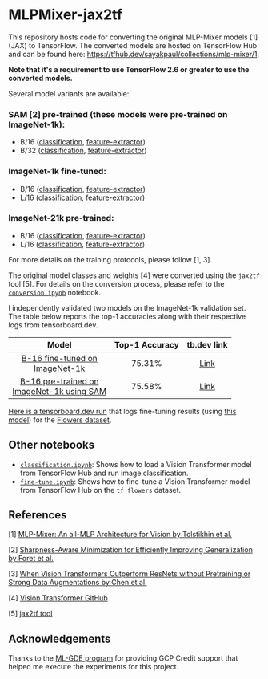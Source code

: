 # MLPMixer-jax2tf

This repository hosts code for converting the original MLP-Mixer models [1] (JAX) to TensorFlow. The converted models are hosted
on TensorFlow Hub and can be found here: https://tfhub.dev/sayakpaul/collections/mlp-mixer/1.

**Note that it's a requirement to use TensorFlow 2.6 or greater to use the converted models.**

Several model variants are available:

### **SAM [2] pre-trained** (these models were pre-trained on ImageNet-1k):

* B/16 ([classification](https://tfhub.dev/sayakpaul/mixer_b16_sam_classification/1), [feature-extractor](https://tfhub.dev/sayakpaul/mixer_b16_sam_fe/1))
* B/32 ([classification](https://tfhub.dev/sayakpaul/mixer_b32_sam_classification/1), [feature-extractor](https://tfhub.dev/sayakpaul/mixer_b32_sam_fe/1))

### **ImageNet-1k fine-tuned**:

* B/16 ([classification](https://tfhub.dev/sayakpaul/mixer_b16_i1k_classification/1), [feature-extractor](https://tfhub.dev/sayakpaul/mixer_b16_i1k_fe/1))
* L/16 ([classification](https://tfhub.dev/sayakpaul/mixer_l16_i1k_classification/1), [feature-extractor](https://tfhub.dev/sayakpaul/mixer_l16_i1k_fe/1))

### **ImageNet-21k pre-trained**:

* B/16 ([classification](https://tfhub.dev/sayakpaul/mixer_b16_i21k_classification/1), [feature-extractor](https://tfhub.dev/sayakpaul/mixer_b16_i21k_fe/1))
* L/16 ([classification](https://tfhub.dev/sayakpaul/mixer_l16_i21k_classification/1), [feature-extractor](https://tfhub.dev/sayakpaul/mixer_l16_i21k_fe/1))

For more details on the training protocols, please follow [1, 3].

The original model classes and weights [4] were converted using the `jax2tf` tool [5]. For details on the conversion process,
please refer to the [`conversion.ipynb`](https://colab.research.google.com/github/sayakpaul/MLPMixer-jax2tf/blob/main/conversion.ipynb) notebook.

I independently validated two models on the ImageNet-1k validation set. The table
below reports the top-1 accuracies along with their respective logs from tensorboard.dev.

| **Model** | **Top-1 Accuracy** | **tb.dev link** |
|:---:|:---:|:---:|
| [B-16 fine-tuned on<br> ImageNet-1k](https://tfhub.dev/sayakpaul/mixer_b16_i1k_classification/1) | 75.31% | [Link](https://tensorboard.dev/experiment/trMCPE2SQYG51FYqyjgh3Q) |
| [B-16 pre-trained on<br> ImageNet-1k using SAM](https://tfhub.dev/sayakpaul/mixer_b16_i1k_classification/1) | 75.58% | [Link](https://tensorboard.dev/experiment/52LkVYfnQDykgyDHmWjzBA/) |

[Here is a tensorboard.dev run](https://tensorboard.dev/experiment/3hbqCglPSNC5OZPnYbeHew/) that logs fine-tuning results (using [this model](https://tfhub.dev/sayakpaul/mixer_b16_i1k_fe/1))
for the [Flowers dataset](https://www.tensorflow.org/datasets/catalog/tf_flowers).

## Other notebooks

* [`classification.ipynb`](https://colab.research.google.com/github/sayakpaul/MLPMixer-jax2tf/blob/main/classification.ipynb): Shows how to load a Vision Transformer model from TensorFlow Hub and run image classification.
* [`fine-tune.ipynb`](https://colab.research.google.com/github/sayakpaul/MLPMixer-jax2tf/blob/main/fine-tune.ipynb): Shows how to
  fine-tune a Vision Transformer model from TensorFlow Hub on the `tf_flowers` dataset.

## References

[1] [MLP-Mixer: An all-MLP Architecture for Vision by Tolstikhin et al.](https://arxiv.org/abs/2105.01601)

[2] [Sharpness-Aware Minimization for Efficiently Improving Generalization by Foret et al.](https://arxiv.org/abs/2010.01412)

[3] [When Vision Transformers Outperform ResNets without Pretraining or Strong Data Augmentations by Chen et al.](https://arxiv.org/abs/2106.01548)

[4] [Vision Transformer GitHub](https://github.com/google-research/vision_transformer)

[5] [jax2tf tool](https://github.com/google/jax/tree/main/jax/experimental/jax2tf/)

## Acknowledgements

Thanks to the [ML-GDE program](https://developers.google.com/community/experts) for providing GCP Credit support that helped me execute the experiments for this project.
